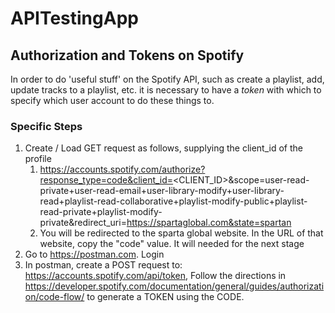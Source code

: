 # APITestingApp

## Authorization and  Tokens on Spotify

In order to do 'useful stuff' on the Spotify API, such as create a playlist, add, update tracks to a playlist, etc. it is necessary to have a _token_ with which to specify which user account to do these things to.

### Specific Steps

1. Create / Load GET request as follows, supplying the client_id of the profile
   1. https://accounts.spotify.com/authorize?response_type=code&client_id=<CLIENT_ID>&scope=user-read-private+user-read-email+user-library-modify+user-library-read+playlist-read-collaborative+playlist-modify-public+playlist-read-private+playlist-modify-private&redirect_uri=https://spartaglobal.com&state=spartan
   2. You will be redirected to the sparta global website. In the URL of that website, copy the "code" value. It will needed for the next stage
2. Go to https://postman.com. Login
3. In postman, create a POST request to: https://accounts.spotify.com/api/token, Follow the directions in https://developer.spotify.com/documentation/general/guides/authorization/code-flow/ to generate a TOKEN using the CODE.

